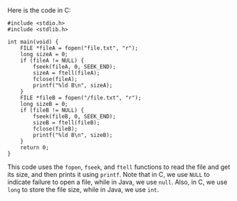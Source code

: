  Here is the code in C:
```
#include <stdio.h>
#include <stdlib.h>

int main(void) {
    FILE *fileA = fopen("file.txt", "r");
    long sizeA = 0;
    if (fileA != NULL) {
        fseek(fileA, 0, SEEK_END);
        sizeA = ftell(fileA);
        fclose(fileA);
        printf("%ld B\n", sizeA);
    }
    FILE *fileB = fopen("/file.txt", "r");
    long sizeB = 0;
    if (fileB != NULL) {
        fseek(fileB, 0, SEEK_END);
        sizeB = ftell(fileB);
        fclose(fileB);
        printf("%ld B\n", sizeB);
    }
    return 0;
}
```
This code uses the `fopen`, `fseek`, and `ftell` functions to read the file and get its size, and then prints it using `printf`. Note that in C, we use `NULL` to indicate failure to open a file, while in Java, we use `null`. Also, in C, we use `long` to store the file size, while in Java, we use `int`.
